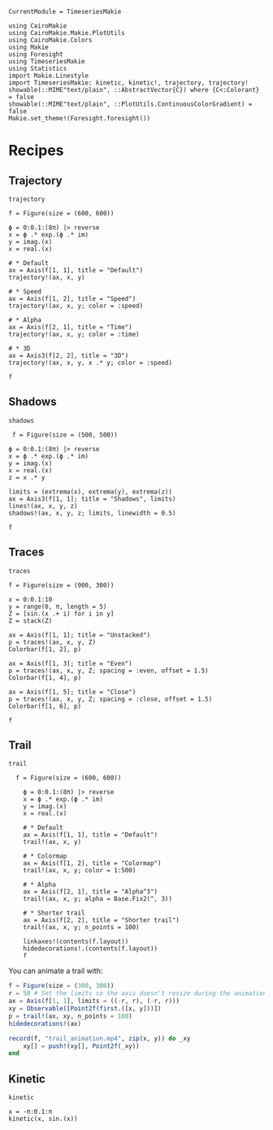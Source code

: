 ```@meta
CurrentModule = TimeseriesMakie
```

```@setup TimeseriesMakie
using CairoMakie
using CairoMakie.Makie.PlotUtils
using CairoMakie.Colors
using Makie
using Foresight
using TimeseriesMakie
using Statistics
import Makie.Linestyle
import TimeseriesMakie: kinetic, kinetic!, trajectory, trajectory!
showable(::MIME"text/plain", ::AbstractVector{C}) where {C<:Colorant} = false
showable(::MIME"text/plain", ::PlotUtils.ContinuousColorGradient) = false
Makie.set_theme!(Foresight.foresight())
```

# Recipes


## Trajectory


```@shortdocs; canonical=false
trajectory
```

```@example TimeseriesMakie
f = Figure(size = (600, 600))

ϕ = 0:0.1:(8π) |> reverse
x = ϕ .* exp.(ϕ .* im)
y = imag.(x)
x = real.(x)

# * Default
ax = Axis(f[1, 1], title = "Default")
trajectory!(ax, x, y)

# * Speed
ax = Axis(f[1, 2], title = "Speed")
trajectory!(ax, x, y; color = :speed)

# * Alpha
ax = Axis(f[2, 1], title = "Time")
trajectory!(ax, x, y; color = :time)

# * 3D
ax = Axis3(f[2, 2], title = "3D")
trajectory!(ax, x, y, x .* y; color = :speed)

f
```

## Shadows

```@shortdocs; canonical=false
shadows
```

```@example TimeseriesMakie
 f = Figure(size = (500, 500))

ϕ = 0:0.1:(8π) |> reverse
x = ϕ .* exp.(ϕ .* im)
y = imag.(x)
x = real.(x)
z = x .* y

limits = (extrema(x), extrema(y), extrema(z))
ax = Axis3(f[1, 1]; title = "Shadows", limits)
lines!(ax, x, y, z)
shadows!(ax, x, y, z; limits, linewidth = 0.5)

f
```

## Traces

```@shortdocs; canonical=false
traces
```

```@example TimeseriesMakie
f = Figure(size = (900, 300))

x = 0:0.1:10
y = range(0, π, length = 5)
Z = [sin.(x .+ i) for i in y]
Z = stack(Z)

ax = Axis(f[1, 1]; title = "Unstacked")
p = traces!(ax, x, y, Z)
Colorbar(f[1, 2], p)

ax = Axis(f[1, 3]; title = "Even")
p = traces!(ax, x, y, Z; spacing = :even, offset = 1.5)
Colorbar(f[1, 4], p)

ax = Axis(f[1, 5]; title = "Close")
p = traces!(ax, x, y, Z; spacing = :close, offset = 1.5)
Colorbar(f[1, 6], p)

f
```

## Trail

```@shortdocs; canonical=false
trail
```

```@example TimeseriesMakie
  f = Figure(size = (600, 600))

    ϕ = 0:0.1:(8π) |> reverse
    x = ϕ .* exp.(ϕ .* im)
    y = imag.(x)
    x = real.(x)

    # * Default
    ax = Axis(f[1, 1], title = "Default")
    trail!(ax, x, y)

    # * Colormap
    ax = Axis(f[1, 2], title = "Colormap")
    trail!(ax, x, y; color = 1:500)

    # * Alpha
    ax = Axis(f[2, 1], title = "Alpha^3")
    trail!(ax, x, y; alpha = Base.Fix2(^, 3))

    # * Shorter trail
    ax = Axis(f[2, 2], title = "Shorter trail")
    trail!(ax, x, y; n_points = 100)

    linkaxes!(contents(f.layout))
    hidedecorations!.(contents(f.layout))
    f
```

You can animate a trail with:
```julia
f = Figure(size = (300, 300))
r = 50 # Set the limits so the axis doesn't resize during the animation
ax = Axis(f[1, 1], limits = ((-r, r), (-r, r)))
xy = Observable([Point2f(first.([x, y]))])
p = trail!(ax, xy, n_points = 100)
hidedecorations!(ax)

record(f, "trail_animation.mp4", zip(x, y)) do _xy
    xy[] = push!(xy[], Point2f(_xy))
end
```


## Kinetic

```@shortdocs; canonical=false
kinetic
```

```@example TimeseriesMakie
x = -π:0.1:π
kinetic(x, sin.(x))
```

